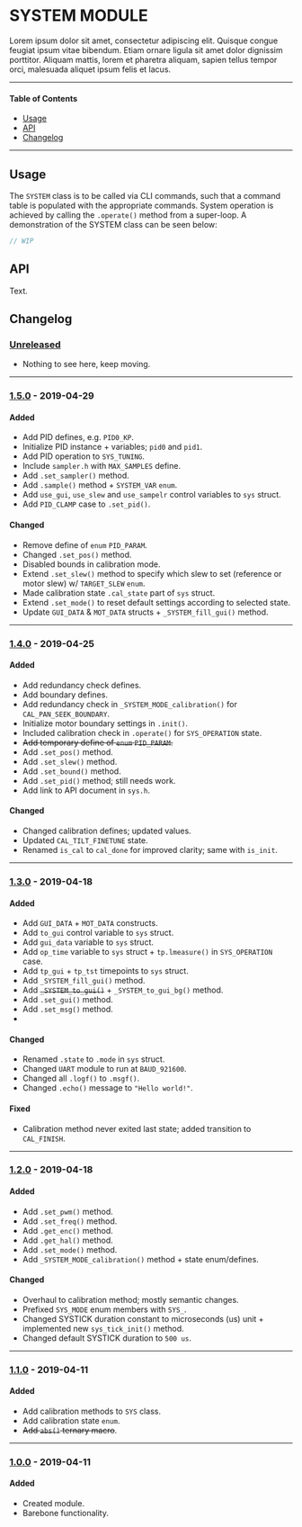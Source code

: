 # SYSTEM MODULE
Lorem ipsum dolor sit amet, consectetur adipiscing elit. Quisque congue feugiat ipsum vitae bibendum. Etiam ornare ligula sit amet dolor dignissim porttitor. Aliquam mattis, lorem et pharetra aliquam, sapien tellus tempor orci, malesuada aliquet ipsum felis et lacus.

<!-- ----------------------------------------------------------------------------------------- -->

---

#### Table of Contents

- [Usage](#usage)
- [API](#api)
- [Changelog](#changelog)

---

<!-- ----------------------------------------------------------------------------------------- -->

## Usage
The `SYSTEM` class is to be called via CLI commands, such that a command table is populated with the appropriate commands. System operation is achieved by calling the `.operate()` method from a super-loop. A demonstration of the SYSTEM class can be seen below:

```cpp
// WIP
```

<!-- ----------------------------------------------------------------------------------------- -->

## API
Text.

<!-- ----------------------------------------------------------------------------------------- -->

## Changelog

### [Unreleased]
- Nothing to see here, keep moving.

---

<!-- ----------------------------------------------------------------------------------------- -->

### [1.5.0] - 2019-04-29

#### Added
- Add PID defines, e.g. `PID0_KP`.
- Initialize PID instance + variables; `pid0` and `pid1`.
- Add PID operation to `SYS_TUNING`.
- Include `sampler.h` with `MAX_SAMPLES` define.
- Add `.set_sampler()` method.
- Add `.sample()` method + `SYSTEM_VAR` `enum`.
- Add `use_gui`, `use_slew` and `use_sampelr` control variables to `sys` struct.
- Add `PID_CLAMP` case to `.set_pid()`.

#### Changed
- Remove define of `enum` `PID_PARAM`.
- Changed `.set_pos()` method.
- Disabled bounds in calibration mode.
- Extend `.set_slew()` method to specify which slew to set (reference or motor slew) w/ `TARGET_SLEW` `enum`.
- Made calibration state `.cal_state` part of `sys` struct.
- Extend `.set_mode()` to reset default settings according to selected state.
- Update `GUI_DATA` & `MOT_DATA` structs + `_SYSTEM_fill_gui()` method.

---

<!-- ----------------------------------------------------------------------------------------- -->

### [1.4.0] - 2019-04-25

#### Added
- Add redundancy check defines.
- Add boundary defines.
- Add redundancy check in `_SYSTEM_MODE_calibration()` for `CAL_PAN_SEEK_BOUNDARY`.
- Initialize motor boundary settings in `.init()`.
- Included calibration check in `.operate()` for `SYS_OPERATION` state.
- ~~Add temporary define of `enum` `PID_PARAM`.~~
- Add `.set_pos()` method.
- Add `.set_slew()` method.
- Add `.set_bound()` method.
- Add `.set_pid()` method; still needs work.
- Add link to API document in `sys.h`.


#### Changed
- Changed calibration defines; updated values.
- Updated `CAL_TILT_FINETUNE` state.
- Renamed `is_cal` to `cal_done` for improved clarity; same with `is_init`.

---

<!-- ----------------------------------------------------------------------------------------- -->

### [1.3.0] - 2019-04-18

#### Added
- Add `GUI_DATA` + `MOT_DATA` constructs.
- Add `to_gui` control variable to `sys` struct.
- Add `gui_data` variable to `sys` struct.
- Add `op_time` variable to `sys` struct + `tp.lmeasure()` in `SYS_OPERATION` case.
- Add `tp_gui` + `tp_tst` timepoints to `sys` struct.
- Add `_SYSTEM_fill_gui()` method.
- Add ~~`_SYSTEM_to_gui()`~~ + `_SYSTEM_to_gui_bg()` method.
- Add `.set_gui()` method.
- Add `.set_msg()` method.
-

#### Changed
- Renamed `.state` to `.mode` in `sys` struct.
- Changed `UART` module to run at `BAUD_921600`.
- Changed all `.logf()` to `.msgf()`.
- Changed `.echo()` message to `"Hello world!"`.

#### Fixed
- Calibration method never exited last state; added transition to `CAL_FINISH`.

---

<!-- ----------------------------------------------------------------------------------------- -->

### [1.2.0] - 2019-04-18

#### Added
- Add `.set_pwm()` method.
- Add `.set_freq()` method.
- Add `.get_enc()` method.
- Add `.get_hal()` method.
- Add `.set_mode()` method.
- Add `_SYSTEM_MODE_calibration()` method + state enum/defines.

#### Changed
- Overhaul to calibration method; mostly semantic changes.
- Prefixed `SYS_MODE` enum members with `SYS_`.
- Changed SYSTICK duration constant to microseconds (us) unit + implemented new `sys_tick_init()` method.
- Changed default SYSTICK duration to `500 us`.

---

<!-- ----------------------------------------------------------------------------------------- -->

### [1.1.0] - 2019-04-11

#### Added
- Add calibration methods to `SYS` class.
- Add calibration state `enum`.
- ~~Add `abs()` ternary macro~~.


---

<!-- ----------------------------------------------------------------------------------------- -->

### [1.0.0] - 2019-04-11

#### Added
- Created module.
- Barebone functionality.

<!-- ----------------------------------------------------------------------------------------- -->

[Unreleased]: #changelog
[1.5.0]: #changelog
[1.4.0]: #changelog
[1.3.0]: #changelog
[1.2.0]: #changelog
[1.1.0]: #changelog
[1.0.0]: #changelog
